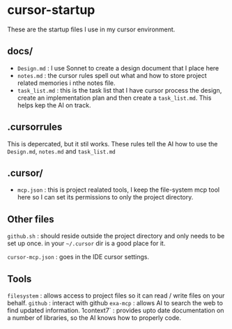 # cursor-startup

These are the startup files I use in my cursor environment.

## docs/

- `Design.md` : I use Sonnet to create a design document that I place here
- `notes.md` : the cursor rules spell out what and how to store project related memories i nthe notes file.
- `task_list.md` : this is the task list that I have cursor process the design, create an implementation plan and then create a `task_list.md`.  This helps kep the AI on track.

## .cursorrules

This is depercated, but it stil works.  These rules tell the AI how to use the `Design.md`, `notes.md` and `task_list.md`

## .cursor/

- `mcp.json` : this is project realated tools, I keep the file-system mcp tool here so I can set its permissions to only the project directory.

## Other files

`github.sh` : should reside outside the project directory and only needs to be set up once.  in your `~/.cursor` dir is a good place for it.

`cursor-mcp.json` : goes in the IDE cursor settings.

## Tools

`filesystem` : allows access to project files so it can read / write files on your behalf.
`github` : interact with github
`exa-mcp` : allows AI to search the web to find updated information.
1context7` : provides upto date documentation on a number of libraries, so the AI knows how to properly code.
